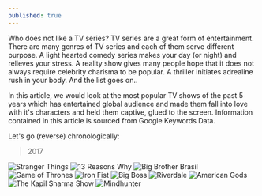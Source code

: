 ```yaml
---
published: true
---
```

Who does not like a TV series? TV series are a great form of entertainment. There are many genres of TV series and each of them serve different purpose. A light hearted comedy series makes your day (or night) and relieves your stress. A reality show gives many people hope that it does not always require celebrity charisma to be popular. A thriller initiates adrealine rush in your body. And the list goes on.. 

In this article, we would look at the most popular TV shows of the past 5 years which has entertained global audience and made them fall into love with it's characters and held them captive, glued to the screen. Information contained in this article is sourced from Google Keywords Data.

Let's go (reverse) chronologically:

> 2017

<div class="carousel">
  <img src="https://upload.wikimedia.org/wikipedia/commons/thumb/3/38/Stranger_Things_logo.png/250px-Stranger_Things_logo.png" alt="Stranger Things" />
  <img src="https://upload.wikimedia.org/wikipedia/en/thumb/7/73/Netflix%27s_13_Reasons_Why_title_screen.png/250px-Netflix%27s_13_Reasons_Why_title_screen.png" alt="13 Reasons Why" />
  <img src="https://upload.wikimedia.org/wikipedia/en/thumb/0/03/Big_Brother_Brasil_logo_4.jpg/250px-Big_Brother_Brasil_logo_4.jpg" alt="Big Brother Brasil" />
  <img src="https://upload.wikimedia.org/wikipedia/en/thumb/d/d8/Game_of_Thrones_title_card.jpg/250px-Game_of_Thrones_title_card.jpg" alt="Game of Thrones" />
  <img src="https://upload.wikimedia.org/wikipedia/en/thumb/d/df/Iron_Fist_Netflix.png/250px-Iron_Fist_Netflix.png" alt="Iron Fist" />
  <img src="https://resize.indiatvnews.com/en/centered/oldbucket/715_431/entertainmentbollywood/IndiaTvf70f37_bigg_boss.jpg" alt="Big Boss" />
  <img src="https://upload.wikimedia.org/wikipedia/en/thumb/9/98/Riverdale.png/250px-Riverdale.png" alt="Riverdale" />
  <img src="https://upload.wikimedia.org/wikipedia/en/thumb/8/8f/American_Gods_logo.png/250px-American_Gods_logo.png" alt="American Gods" />
  <img src="https://upload.wikimedia.org/wikipedia/en/8/89/The_Kapil_Sharma_Show.png" alt="The Kapil Sharma Show" />
  <img src="https://upload.wikimedia.org/wikipedia/commons/thumb/3/30/Mindhunter_Logo.svg/250px-Mindhunter_Logo.svg.png" alt="Mindhunter" />
</div>
